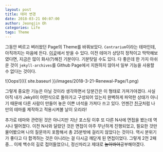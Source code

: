 ```yaml
---
layout: post
title: 테마 변경
date: 2018-03-21 00:07:00
author: Jeongjin Oh
categories: Life
tags: Theme
---
```


그동안 벼르고 벼러왔던 Page의 Theme를 바꿔보았다. ```Centrarium```이라는 테마인데, 아직까지는 마음에 든다. [이곳](http://jekyllthemes.org/themes/centrarium/)에서 받을 수 있다. 이전 테마가 상당히 정적이고 딱딱해보였다면, 지금은 많이 화사(?)해진 기분이다. 기분탓일 수도 있다. 다 좋은데 한 가지 아쉬운 것이 ```jekyll-archives```를 Github Page에서 지원하지 않아서 일부 기능을 사용할 수 없다는 것이다.

![Oops!]({{ site.baseurl }}/images/2018-3-21-Renewal-Page/1.png)

그렇게 중요한 기능은 아닐 것이라 생각하면서 당분간은 이 형태로 가져가야겠다. 사실 아직 내가 Jekyll이 어떤식으로 돌아가고 구성되어 있는지 완벽하게 파악한 상태가 아니기 때문에 다른 사람이 만들어 놓은 이쁜 녀석을 가져다 쓰고 있다. 언젠간 [친구](https://ungikim.me)처럼 나만의 테마를 제작하고 적용시켜볼 날이 오리라!

추가로 테마와 관련된 것은 아니지만 지난 포스팅 이후 또 다른 N사에 면접을 봤는데 역시나 떨어졌다. 이전 N사와 달랐던 것은 면접이 아주 무난하게 진행되었고, 필요한 것만 물어봤으며 나의 질문까지 포함해서 총 25분밖에 걸리지 않았다는 것이다. 역시 분위기가 좋다고 다 합격하는 것은 아니라는 걸 다시금 깨닫게 된 면접이었다. 그렇게 2전 2패중... 이제 백수의 길로 접어들었으니, 정신차리고 제대로 <s>놀아봐야</s>공부해야겠다.